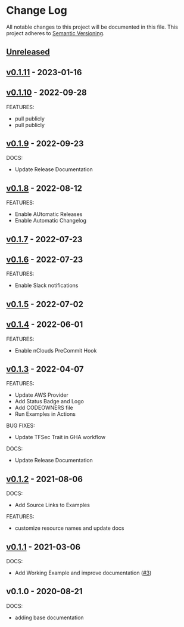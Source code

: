 # Change Log

All notable changes to this project will be documented in this file.
This project adheres to [Semantic Versioning](http://semver.org/).

<a name="unreleased"></a>
## [Unreleased]



<a name="v0.1.11"></a>
## [v0.1.11] - 2023-01-16



<a name="v0.1.10"></a>
## [v0.1.10] - 2022-09-28
FEATURES:
- pull publicly
- pull publicly


<a name="v0.1.9"></a>
## [v0.1.9] - 2022-09-23
DOCS:
- Update Release Documentation


<a name="v0.1.8"></a>
## [v0.1.8] - 2022-08-12
FEATURES:
- Enable AUtomatic Releases
- Enable Automatic Changelog


<a name="v0.1.7"></a>
## [v0.1.7] - 2022-07-23



<a name="v0.1.6"></a>
## [v0.1.6] - 2022-07-23
FEATURES:
- Enable Slack notifications


<a name="v0.1.5"></a>
## [v0.1.5] - 2022-07-02



<a name="v0.1.4"></a>
## [v0.1.4] - 2022-06-01
FEATURES:
- Enable nClouds PreCommit Hook


<a name="v0.1.3"></a>
## [v0.1.3] - 2022-04-07
FEATURES:
- Update AWS Provider
- Add Status Badge and Logo
- Add CODEOWNERS file
- Run Examples in Actions

BUG FIXES:
- Update TFSec Trait in GHA workflow

DOCS:
- Update Release Documentation


<a name="v0.1.2"></a>
## [v0.1.2] - 2021-08-06
DOCS:
- Add Source Links to Examples

FEATURES:
- customize resource names and update docs


<a name="v0.1.1"></a>
## [v0.1.1] - 2021-03-06
DOCS:
- Add Working Example and improve documentation ([#3](https://github.com/nclouds/terraform-aws-iam-policy/issues/3))


<a name="v0.1.0"></a>
## v0.1.0 - 2020-08-21
DOCS:
- adding base documentation


[Unreleased]: https://github.com/nclouds/terraform-aws-iam-policy/compare/v0.1.11...HEAD
[v0.1.11]: https://github.com/nclouds/terraform-aws-iam-policy/compare/v0.1.10...v0.1.11
[v0.1.10]: https://github.com/nclouds/terraform-aws-iam-policy/compare/v0.1.9...v0.1.10
[v0.1.9]: https://github.com/nclouds/terraform-aws-iam-policy/compare/v0.1.8...v0.1.9
[v0.1.8]: https://github.com/nclouds/terraform-aws-iam-policy/compare/v0.1.7...v0.1.8
[v0.1.7]: https://github.com/nclouds/terraform-aws-iam-policy/compare/v0.1.6...v0.1.7
[v0.1.6]: https://github.com/nclouds/terraform-aws-iam-policy/compare/v0.1.5...v0.1.6
[v0.1.5]: https://github.com/nclouds/terraform-aws-iam-policy/compare/v0.1.4...v0.1.5
[v0.1.4]: https://github.com/nclouds/terraform-aws-iam-policy/compare/v0.1.3...v0.1.4
[v0.1.3]: https://github.com/nclouds/terraform-aws-iam-policy/compare/v0.1.2...v0.1.3
[v0.1.2]: https://github.com/nclouds/terraform-aws-iam-policy/compare/v0.1.1...v0.1.2
[v0.1.1]: https://github.com/nclouds/terraform-aws-iam-policy/compare/v0.1.0...v0.1.1
